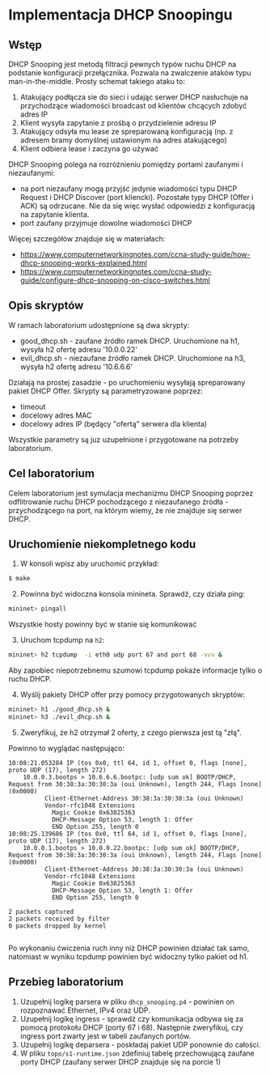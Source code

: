 # Implementacja DHCP Snoopingu

## Wstęp

DHCP Snooping jest metodą filtracji pewnych typów ruchu DHCP na podstanie konfiguracji przełącznika. Pozwala na zwalczenie ataków typu man-in-the-middle. Prosty schemat takiego ataku to:

1. Atakujący podłącza sie do sieci i udając serwer DHCP nasłuchuje na przychodzące wiadomości broadcast od klientów chcących zdobyć adres IP
2. Klient wysyła zapytanie z prośbą o przydzielenie adresu IP
3. Atakujący odsyła mu lease ze spreparowaną konfiguracją (np. z adresem bramy domyślnej ustawionym na adres atakującego)
4. Klient odbiera lease i zaczyna go używać

DHCP Snooping polega na rozróżnieniu pomiędzy portami zaufanymi i niezaufanymi:
- na port niezaufany mogą przyjść jedynie wiadomości typu DHCP Request i DHCP Discover (port kliencki). Pozostałe typy DHCP (Offer i ACK) są odrzucane. Nie da się więc wysłać odpowiedzi z konfiguracją na zapytanie klienta.
- port zaufany przyjmuje dowolne wiadomości DHCP

Więcej szczegółów znajduje się w materiałach:
- https://www.computernetworkingnotes.com/ccna-study-guide/how-dhcp-snooping-works-explained.html
- https://www.computernetworkingnotes.com/ccna-study-guide/configure-dhcp-snooping-on-cisco-switches.html

## Opis skryptów

W ramach laboratorium udostępnione są dwa skrypty:

- good_dhcp.sh - zaufane źródło ramek DHCP. Uruchomione na h1, wysyła h2 ofertę adresu '10.0.0.22'
- evil_dhcp.sh - niezaufane źródło ramek DHCP. Uruchomione na h3, wysyła h2 ofertę adresu '10.6.6.6'

Działają na prostej zasadzie - po uruchomieniu wysyłają spreparowany pakiet DHCP Offer. Skrypty są parametryzowane poprzez:
- timeout
- docelowy adres MAC
- docelowy adres IP (będący "ofertą" serwera dla klienta)

Wszystkie parametry są juz uzupełnione i przygotowane na potrzeby laboratorium.

## Cel laboratorium

Celem laboratorium jest symulacja mechanizmu DHCP Snooping poprzez odflitrowanie ruchu DHCP pochodzącego z niezaufanego źródła - przychodzącego na port, na którym wiemy, że nie znajduje się serwer DHCP.

## Uruchomienie niekompletnego kodu
 
1. W konsoli wpisz aby uruchomić przykład:
 
```sh
$ make
```
 
2. Powinna być widoczna konsola minineta. Sprawdź, czy działa ping:
 
```sh
mininet> pingall
```
 
Wszystkie hosty powinny być w stanie się komunikować
 
3. Uruchom tcpdump na `h2`:
 
```sh
mininet> h2 tcpdump  -i eth0 udp port 67 and port 68 -vvv &
```
 
Aby zapobiec niepotrzebnemu szumowi tcpdump pokaże informacje tylko o ruchu DHCP.
 
4. Wyślij pakiety DHCP offer przy pomocy przygotowanych skryptów:
 
```sh
mininet> h1 ./good_dhcp.sh &
mininet> h3 ./evil_dhcp.sh &
```
 
5. Zweryfikuj, że h2 otrzymał 2 oferty, z czego pierwsza jest tą "złą".
 
Powinno to wyglądać następująco:
 
```
10:08:21.053284 IP (tos 0x0, ttl 64, id 1, offset 0, flags [none], proto UDP (17), length 272)
    10.0.0.3.bootps > 10.6.6.6.bootpc: [udp sum ok] BOOTP/DHCP, Request from 30:38:3a:30:30:3a (oui Unknown), length 244, Flags [none] (0x0000)
          Client-Ethernet-Address 30:38:3a:30:30:3a (oui Unknown)
          Vendor-rfc1048 Extensions
            Magic Cookie 0x63825363
            DHCP-Message Option 53, length 1: Offer
            END Option 255, length 0
10:08:25.139686 IP (tos 0x0, ttl 64, id 1, offset 0, flags [none], proto UDP (17), length 272)
    10.0.0.1.bootps > 10.0.0.22.bootpc: [udp sum ok] BOOTP/DHCP, Request from 30:38:3a:30:30:3a (oui Unknown), length 244, Flags [none] (0x0000)
          Client-Ethernet-Address 30:38:3a:30:30:3a (oui Unknown)
          Vendor-rfc1048 Extensions
            Magic Cookie 0x63825363
            DHCP-Message Option 53, length 1: Offer
            END Option 255, length 0
 
2 packets captured
2 packets received by filter
0 packets dropped by kernel
 
```
 
Po wykonaniu ćwiczenia ruch inny niż DHCP powinien działać tak samo, natomiast w wyniku tcpdump powinien być widoczny tylko pakiet od h1.

## Przebieg laboratorium

1. Uzupełnij logikę parsera w pliku `dhcp_snooping.p4` - powinien on rozpoznawać Ethernet, IPv4 oraz UDP.
2. Uzupełnij logikę ingress - sprawdź czy komunikacja odbywa się za pomocą protokołu DHCP (porty 67 i 68). Następnie zweryfikuj, czy ingress port zwarty jest w tabeli zaufanych portów.
3. Uzupełnij logikę deparsera - poskładaj pakiet UDP ponownie do całości.
4. W pliku `topo/s1-runtime.json` zdefiniuj tabelę przechowującą zaufane porty DHCP (zaufany serwer DHCP znajduje się na porcie 1)

